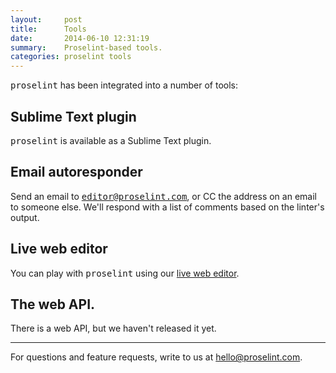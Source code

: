 ```yaml
---
layout:     post
title:      Tools
date:       2014-06-10 12:31:19
summary:    Proselint-based tools.
categories: proselint tools
---
```


<tt>proselint</tt> has been integrated into a number of tools:

## Sublime Text plugin
<tt>proselint</tt> is available as a Sublime Text plugin.

## Email autoresponder
Send an email to <tt>editor@proselint.com</tt>, or CC the address on an email to someone else. We'll respond with a list of comments based on the linter's output.

## Live web editor
You can play with <tt>proselint</tt> using our <a href="/write">live web editor</a>.

## The web API.
There is a web API, but we haven't released it yet.


<hr/>

For questions and feature requests, write to us at <a href="mailto:hello@proselint.com">hello@proselint.com</a>.
